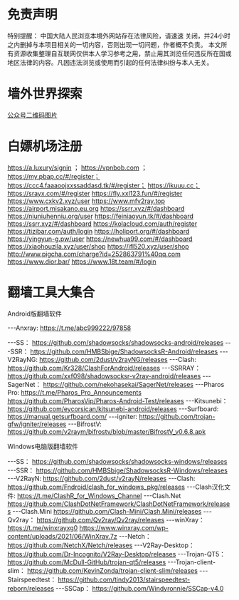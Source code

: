 # 免责声明

特别提醒：
中国大陆人民浏览本境外网站存在法律风险，请速速 关闭，并24小时之内删掉与本项目相关的一切内容，否则出现一切问题，作者概不负责。
本文所有资源收集整理自互联网仅供本人学习参考之用，禁止用其浏览任何违反所在国或地区法律的内容。凡因违法浏览或使用而引起的任何法律纠纷与本人无关。

# 墙外世界探索
[公众号二维码图片](https://user-images.githubusercontent.com/87920233/132252759-aa26b976-76ef-4780-8fda-f169b161f3e3.png)

# 白嫖机场注册

https://a.luxury/signin ； 
https://vpnbob.com ；
https://my.pbap.cc/#/register；
https://ccc4.faaaoojxxssaddasd.tk/#/register；
https://ikuuu.cc；
https://srayx.com/#/register
https://fly.xxl123.fun/#/register
https://www.cxkv2.xyz/user
https://www.mfv2ray.top
https://airport.misakano.eu.org
https://ssrr.xyz/#/dashboard
https://niuniuhenniu.org/user
https://feiniaoyun.tk/#/dashboard
https://ssrr.xyz/#/dashboard
https://kolacloud.com/auth/register
https://tizibar.com/auth/login
https://holiport.org/#/dashboard
https://yingyun-g.pw/user
https://newhua99.com/#/dashboard
https://xiaohouzila.xyz/user/shop
https://ifl520.xyz/user/shop
http://www.pigcha.com/charge?id=252863791%40qq.com
https://www.dior.bar/
https://www.18t.team/#/login


# 翻墙工具大集合

Android版翻墙软件

---Anxray:
https://t.me/abc999222/97858

---SS：
https://github.com/shadowsocks/shadowsocks-android/releases
---SSR：
https://github.com/HMBSbige/ShadowsocksR-Android/releases
---V2RayNG:
https://github.com/2dust/v2rayNG/releases
---Clash:
https://github.com/Kr328/ClashForAndroid/releases
---SSRRAY：
https://github.com/xxf098/shadowsocksr-v2ray-android/releases
---SagerNet：
https://github.com/nekohasekai/SagerNet/releases
---Pharos Pro:
https://t.me/Pharos_Pro_Announcements
https://github.com/PharosVip/Pharos-Android-Test/releases
---Kitsunebi：
https://github.com/eycorsican/kitsunebi-android/releases
---Surfboard:
https://manual.getsurfboard.com/
---igniter:
https://github.com/trojan-gfw/igniter/releases
---BifrostV:
https://github.com/v2raym/bifrostv/blob/master/BifrostV_v0.6.8.apk

Windows电脑版翻墙软件

---SS：
https://github.com/shadowsocks/shadowsocks-windows/releases
---SSR：
https://github.com/HMBSbige/ShadowsocksR-Windows/releases
---V2RayN:
https://github.com/2dust/v2rayN/releases
---Clash:
https://github.com/Fndroid/clash_for_windows_pkg/releases
---Clash汉化文件:
https://t.me/ClashR_for_Windows_Channel
---Clash.Net
https://github.com/ClashDotNetFramework/ClashDotNetFramework/releases
---Clash.Mini
https://github.com/Clash-Mini/Clash.Mini/releases
---Qv2ray：
https://github.com/Qv2ray/Qv2ray/releases
---winXray：
https://t.me/winxrayxg0
https://www.winxray.com/wp-content/uploads/2021/06/WinXray.7z
---Netch：
https://github.com/NetchX/Netch/releases
---V2Ray-Desktop：
https://github.com/Dr-Incognito/V2Ray-Desktop/releases
---Trojan-QT5：
https://github.com/McDull-GitHub/trojan-qt5/releases
---Trojan-client-slim：
https://github.com/KevinZonda/trojan-client-slim/releases
---Stairspeedtest：
https://github.com/tindy2013/stairspeedtest-reborn/releases
---SSCap：
https://github.com/Windyronnie/SSCap-v4.0

